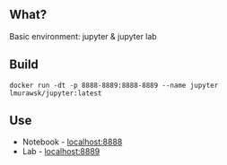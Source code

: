## What?
Basic environment: jupyter & jupyter lab

## Build
```
docker run -dt -p 8888-8889:8888-8889 --name jupyter lmurawsk/jupyter:latest
```

## Use
* Notebook - [localhost:8888](http://localhost:8888)
* Lab - [localhost:8889](http://localhost:8889)

